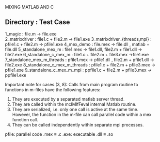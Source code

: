 MIXING MATLAB AND C

Directory											:	Test Case
----------------------------------------------------------------------------------------------
1_magic												: file.m -> file.exe	
2_matrixdriver								: file1.c + file2.m -> file1.exe
3_matrixdriver_{threads,mpi}	:	pfile1.c + file2.m -> pfile1.exe
4_mex_demo										: file.mex -> file.dll , matlab + file.dll
5_standalone_mex_m						:	file1.mex -> file1.dll, file2.m + file1.dll -> file2.exe
6_standalone_c_mex_m					:	file1.c + file2.m + file3.mex ->file1.exe
7_standalone_mex_m_threads		:	pfile1.mex -> pfile1.dll , file2.m + pfile1.dll -> file2.exe
8_standalone_c_mex_m_threads	:	pfile1.c + file2.m + pfile3.mex -> pfile1.exe
9_standalone_c_mex_m_mpi			:	ppfile1.c + file2.m + pfile3.mex -> ppfile1.exe
	

Important note for cases (3, 8):
Calls from main program routine to functions in m-files have the following features:
1. They are executed by a separated matlab server thread.
2. They are called within the mclMlfFeval internal Matlab routine.
3. They are serialized, i.e. only one call is active at the same time. 
   However, the function in the m-file can call parallel code within a mex function call.
4. They can be called independently within separate mpi processes.


pfile: parallel code
.mex ≡ .c
.exe: executable 
.dll ≡ .so
 
